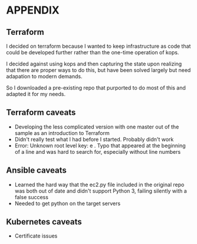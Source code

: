 # APPENDIX

## Terraform

I decided on terraform because I wanted to keep infrastructure as code that could be developed further rather than the one-time operation of kops.  

I decided against using kops and then capturing the state upon realizing that there are proper ways to do this, but have been solved largely but need adapation to modern demands. 

So I downloaded a pre-existing repo that purported to do most of this and adapted it for my needs.  

## Terraform caveats
- Developing the less complicated version with one master out of the sample as an introduction to Terraform
- Didn't really test what I had before I started.  Probably didn't work
- Error: Unknown root level key: e .  Typo that appeared at the beginning of a line and was hard to search for, especially without line numbers

## Ansible caveats
- Learned the hard way that the ec2.py file included in the original repo was both out of date and didn't support Python 3, failing silently with a false success
- Needed to get python on the target servers

## Kubernetes caveats
- Certificate issues

